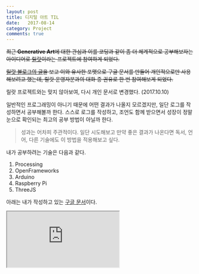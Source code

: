 ```yaml
---
layout: post
title: 디지털 아트 TIL
date:   2017-08-14
category: Project
comments: true
---
```


~~최근 **Generative Art**에 대한 관심과 이를 코딩과 같이 좀 더 체계적으로 공부해보자는 아이디어로 [릴랏](http://kr.rellat.com/)이라는 프로젝트에 참여하게 되었다.~~

~~[릴랏 블로그의 글](http://kr.rellat.com/2017/08/7.html)을 보고 이와 유사한 포맷으로 구글 문서를 만들어 개인적으로만 사용해보려고 했는데, 릴랏 운영자분과의 대화 중 권유로 한 번 참여해보게 되었다.~~

릴랏 프로젝트와는 맞지 않아보여, 다시 개인 문서로 변경했다. (2017.10.10)

일반적인 프로그래밍이 아니기 때문에 어떤 결과가 나올지 모르겠지만, 일단 로그를 작성하면서 공부해볼까 한다. 스스로 로그를 작성하고, 조언도 함께 받으면서 성장이 정말 눈으로 확인되는 최고의 공부 방법이 아닐까 한다.

> 성과는 어차피 주관적이다. 일단 시도해보고 만약 좋은 결과가 나온다면 독서, 언어, 다른 기술에도 이 방법을 적용해보고 싶다.

<p class="break"></p>

내가 공부하려는 기술은 다음과 같다.
1. Processing
2. OpenFrameworks
3. Arduino
4. Raspberry Pi
5. ThreeJS

<p class="break"></p>

아래는 내가 작성하고 있는 [구글 문서](https://docs.google.com/document/d/1yTPm3ZaL1RJiyhPMkxSbxGRQ3fUvLOe9_S_jxe6L3fY/edit?usp=sharing)이다.

<p class="break"></p>

<iframe class="docs" src="https://docs.google.com/document/d/e/2PACX-1vRvwJcW29f7W5uWvmjPWY8Gh1dZS4UTz2uIFUkR8ceY2F6JSQ70jLpsDWSNfDsJ9ludScOd1a7eZlQ6/pub?embedded=true"></iframe>